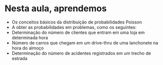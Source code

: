 # Nesta aula, aprendemos

- Os conceitos básicos da distribuição de probabilidades Poisson
- A obter as probabilidades em problemas, como os seguintes:
- Determinação do número de clientes que entram em uma loja em determinada hora
- Número de carros que chegam em um drive-thru de uma lanchonete na hora do almoço
- Determinação do número de acidentes registrados em um trecho de estrada
